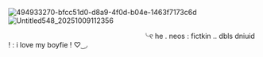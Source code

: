 ![494933270-bfcc51d0-d8a9-4f0d-b04e-1463f7173c6d](https://github.com/user-attachments/assets/56141365-d448-4421-a6f7-c6e813120ec6) ![Untitled548_20251009112356](https://github.com/user-attachments/assets/201e548d-4ead-4d8a-94af-2d293adb1fc9)
      

　　   　 　　  　　 　　　　  ╰୧  he  . neos  :  fictkin .. dbls dniuid ! : i love my boyfie ! ♡ ͜ ◞

